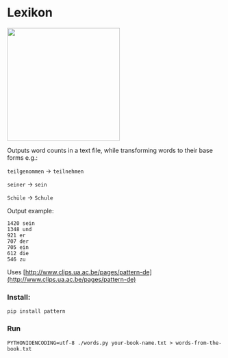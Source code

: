 # Lexikon

<img width="263" src="https://cloud.githubusercontent.com/assets/381895/20901807/8d964852-bb34-11e6-9150-245bdaadb35a.png">

Outputs word counts in a text file, while transforming words to their base forms e.g.:

`teilgenommen` -> `teilnehmen`

`seiner` -> `sein`

`Schüle` -> `Schule`

Output example:
```
1420 sein
1348 und
921 er
707 der
705 ein
612 die
546 zu
```

Uses [http://www.clips.ua.ac.be/pages/pattern-de](http://www.clips.ua.ac.be/pages/pattern-de)

### Install:
```
pip install pattern
```

### Run
```
PYTHONIOENCODING=utf-8 ./words.py your-book-name.txt > words-from-the-book.txt
```
